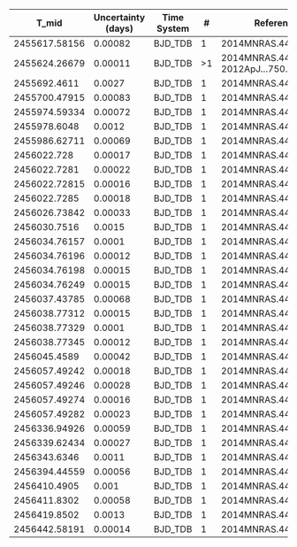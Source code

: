 |T_mid|Uncertainty (days)           |Time System|#                                            |Reference                           |
|-----|-----------------------------|-----------|---------------------------------------------|------------------------------------|
|2455617.58156|0.00082                      |BJD_TDB    |1                                            |2014MNRAS.443.2391M                 |
|2455624.26679|0.00011                      |BJD_TDB    |>1                                           |2014MNRAS.443.2391M; 2012ApJ…750...84B|
|2455692.4611|0.0027                       |BJD_TDB    |1                                            |2014MNRAS.443.2391M                 |
|2455700.47915|0.00083                      |BJD_TDB    |1                                            |2014MNRAS.443.2391M                 |
|2455974.59334|0.00072                      |BJD_TDB    |1                                            |2014MNRAS.443.2391M                 |
|2455978.6048|0.0012                       |BJD_TDB    |1                                            |2014MNRAS.443.2391M                 |
|2455986.62711|0.00069                      |BJD_TDB    |1                                            |2014MNRAS.443.2391M                 |
|2456022.728|0.00017                      |BJD_TDB    |1                                            |2014MNRAS.443.2391M                 |
|2456022.7281|0.00022                      |BJD_TDB    |1                                            |2014MNRAS.443.2391M                 |
|2456022.72815|0.00016                      |BJD_TDB    |1                                            |2014MNRAS.443.2391M                 |
|2456022.7285|0.00018                      |BJD_TDB    |1                                            |2014MNRAS.443.2391M                 |
|2456026.73842|0.00033                      |BJD_TDB    |1                                            |2014MNRAS.443.2391M                 |
|2456030.7516|0.0015                       |BJD_TDB    |1                                            |2014MNRAS.443.2391M                 |
|2456034.76157|0.0001                       |BJD_TDB    |1                                            |2014MNRAS.443.2391M                 |
|2456034.76196|0.00012                      |BJD_TDB    |1                                            |2014MNRAS.443.2391M                 |
|2456034.76198|0.00015                      |BJD_TDB    |1                                            |2014MNRAS.443.2391M                 |
|2456034.76249|0.00015                      |BJD_TDB    |1                                            |2014MNRAS.443.2391M                 |
|2456037.43785|0.00068                      |BJD_TDB    |1                                            |2014MNRAS.443.2391M                 |
|2456038.77312|0.00015                      |BJD_TDB    |1                                            |2014MNRAS.443.2391M                 |
|2456038.77329|0.0001                       |BJD_TDB    |1                                            |2014MNRAS.443.2391M                 |
|2456038.77345|0.00012                      |BJD_TDB    |1                                            |2014MNRAS.443.2391M                 |
|2456045.4589|0.00042                      |BJD_TDB    |1                                            |2014MNRAS.443.2391M                 |
|2456057.49242|0.00018                      |BJD_TDB    |1                                            |2014MNRAS.443.2391M                 |
|2456057.49246|0.00028                      |BJD_TDB    |1                                            |2014MNRAS.443.2391M                 |
|2456057.49274|0.00016                      |BJD_TDB    |1                                            |2014MNRAS.443.2391M                 |
|2456057.49282|0.00023                      |BJD_TDB    |1                                            |2014MNRAS.443.2391M                 |
|2456336.94926|0.00059                      |BJD_TDB    |1                                            |2014MNRAS.443.2391M                 |
|2456339.62434|0.00027                      |BJD_TDB    |1                                            |2014MNRAS.443.2391M                 |
|2456343.6346|0.0011                       |BJD_TDB    |1                                            |2014MNRAS.443.2391M                 |
|2456394.44559|0.00056                      |BJD_TDB    |1                                            |2014MNRAS.443.2391M                 |
|2456410.4905|0.001                        |BJD_TDB    |1                                            |2014MNRAS.443.2391M                 |
|2456411.8302|0.00058                      |BJD_TDB    |1                                            |2014MNRAS.443.2391M                 |
|2456419.8502|0.0013                       |BJD_TDB    |1                                            |2014MNRAS.443.2391M                 |
|2456442.58191|0.00014                      |BJD_TDB    |1                                            |2014MNRAS.443.2391M                 |
